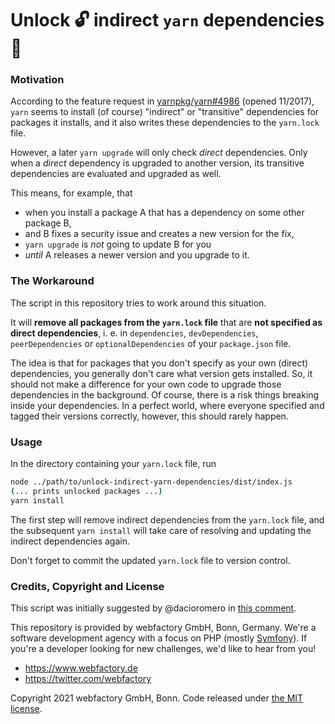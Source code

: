 # Unlock 🔓 indirect `yarn` dependencies 🧶

### Motivation

According to the feature request in [yarnpkg/yarn#4986](https://github.com/yarnpkg/yarn#4986) (opened 11/2017), `yarn` seems to install (of course) "indirect" or "transitive" dependencies for packages it installs, and it also writes these dependencies to the `yarn.lock` file. 

However, a later `yarn upgrade` will only check _direct_ dependencies. Only when a _direct_ dependency is upgraded to another version, its transitive dependencies are evaluated and upgraded as well.

This means, for example, that
* when you install a package A that has a dependency on some other package B,
* and B fixes a security issue and creates a new version for the fix,
* `yarn upgrade` is _not_ going to update B for you 
* _until_ A releases a newer version and you upgrade to it.

### The Workaround

The script in this repository tries to work around this situation.

It will **remove all packages from the `yarn.lock` file** that are **not specified as direct dependencies**, i. e. in `dependencies`, `devDependencies`, `peerDependencies` or `optionalDependencies` of your `package.json` file.

The idea is that for packages that you don't specify as your own (direct) dependencies, you generally don't care what version gets installed. So, it should not make a difference for your own code to upgrade those dependencies in the background. Of course, there is a risk things breaking inside your dependencies. In a perfect world, where everyone specified and tagged their versions correctly, however, this should rarely happen.

### Usage

In the directory containing your `yarn.lock` file, run 

```bash
node ../path/to/unlock-indirect-yarn-dependencies/dist/index.js
(... prints unlocked packages ...)
yarn install
```

The first step will remove indirect dependencies from the `yarn.lock` file, and the subsequent `yarn install` will take care of resolving and updating the indirect dependencies again.

Don't forget to commit the updated `yarn.lock` file to version control.

### Credits, Copyright and License

This script was initially suggested by @dacioromero in [this comment](https://github.com/yarnpkg/yarn/issues/4986#issuecomment-598746788).

This repository is provided by webfactory GmbH, Bonn, Germany. We're a software development agency with a focus on PHP (mostly [Symfony](http://github.com/symfony/symfony)). If you're a developer looking for new challenges, we'd like to hear from you!

- <https://www.webfactory.de>
- <https://twitter.com/webfactory>

Copyright 2021 webfactory GmbH, Bonn. Code released under [the MIT license](LICENSE).
